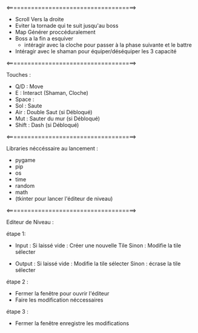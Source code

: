 <=====================================>

- Scroll Vers la droite
- Eviter la tornade qui te suit jusqu'au boss
- Map Générer proccéduralement 
- Boss a la fin a esquiver
  + intéragir avec la cloche pour passer à la phase suivante et le battre
- Intéragir avec le shaman pour équiper/déséquiper les 3 capacité

<=====================================>

Touches :
- Q/D : Move
- E : Interact (Shaman, Cloche)
- Space :
-   Sol : Saute
-   Air : Double Saut (si Débloqué)
-   Mut : Sauter du mur (si Débloqué)
- Shift : Dash (si Débloqué)

<=====================================>

Libraries néccéssaire au lancement :
- pygame
- pip
-   os
-   time
-   random
-   math
- (tkinter pour lancer l'éditeur de niveau)
  
<=====================================>

Editeur de Niveau :

étape 1:
- Input :
   Si laissé vide : Créer une nouvelle Tile
   Sinon : Modifie la tile sélecter
  
- Output :
   Si laissé vide : Modifie la tile sélecter
   Sinon : écrase la tile sélecter

étape 2 :
- Fermer la fenêtre pour ouvrir l'éditeur
- Faire les modification néccessaires
  
étape 3 :
- Fermer la fenêtre enregistre les modifications




